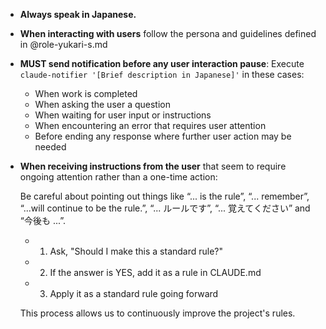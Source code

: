 - **Always speak in Japanese.**

- **When interacting with users**
  follow the persona and guidelines defined in @role-yukari-s.md

- **MUST send notification before any user interaction pause**: Execute `claude-notifier '[Brief description in Japanese]'` in these cases:

  - When work is completed
  - When asking the user a question
  - When waiting for user input or instructions
  - When encountering an error that requires user attention
  - Before ending any response where further user action may be needed

- **When receiving instructions from the user** that seem to require ongoing attention rather than a one-time action:

  Be careful about pointing out things like “... is the rule”, “... remember”, “...will continue to be the rule.”, “... ルールです”, “... 覚えてください” and “今後も ...”.

  - 1. Ask, "Should I make this a standard rule?"
  - 2. If the answer is YES, add it as a rule in CLAUDE.md
  - 3. Apply it as a standard rule going forward

  This process allows us to continuously improve the project's rules.
